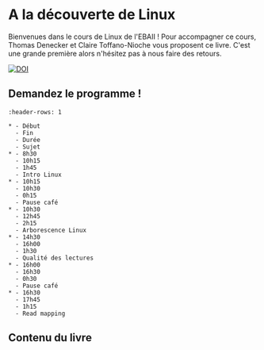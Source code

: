 # A la découverte de Linux

Bienvenues dans le cours de Linux de l'EBAII ! Pour accompagner ce cours, Thomas Denecker et Claire Toffano-Nioche vous proposent ce livre. 
C'est une grande première alors n'hésitez pas à nous faire des retours.


[![DOI](https://zenodo.org/badge/DOI/10.5281/zenodo.7311900.svg)](https://doi.org/10.5281/zenodo.7311900)


## Demandez le programme ! 

```{list-table}
:header-rows: 1

* - Début
  - Fin
  - Durée
  - Sujet
* - 8h30
  - 10h15
  - 1h45
  - Intro Linux
* - 10h15
  - 10h30
  - 0h15
  - Pause café
* - 10h30
  - 12h45
  - 2h15
  - Arborescence Linux
* - 14h30
  - 16h00
  - 1h30
  - Qualité des lectures
* - 16h00
  - 16h30
  - 0h30
  - Pause café
* - 16h30
  - 17h45
  - 1h15
  - Read mapping
```

## Contenu du livre

```{tableofcontents}
```
